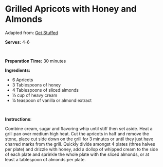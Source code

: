 Grilled Apricots with Honey and Almonds
=======================================

Adapted from: [Get Stuffed](http://getstuffed-alex.blogspot.com/2010/07/grilled-apricots-with-honey-and-almonds.html)

**Serves:** 4-6

 

**Preparation Time:** 30 minutes

**Ingredients:**

-   6 Apricots
-   3 Tablespoons of honey
-   4 Tablespoons of sliced almonds
-   ½ cup of heavy cream
-   ¼ teaspoon of vanilla or almond extract

 

**Instructions:**

Combine cream, sugar and flavoring whip until stiff then set aside. Heat a grill pan over medium high heat. Cut the apricots in half and remove the stone, place cut side down on the grill for 3 minutes or until they just have charred marks from the grill. Quickly divide amongst 4 plates (three halves per plate) and drizzle with honey, add a dollop of whipped cream to the side of each plate and sprinkle the whole plate with the sliced almonds, or at least a tablespoon of almonds per plate.
